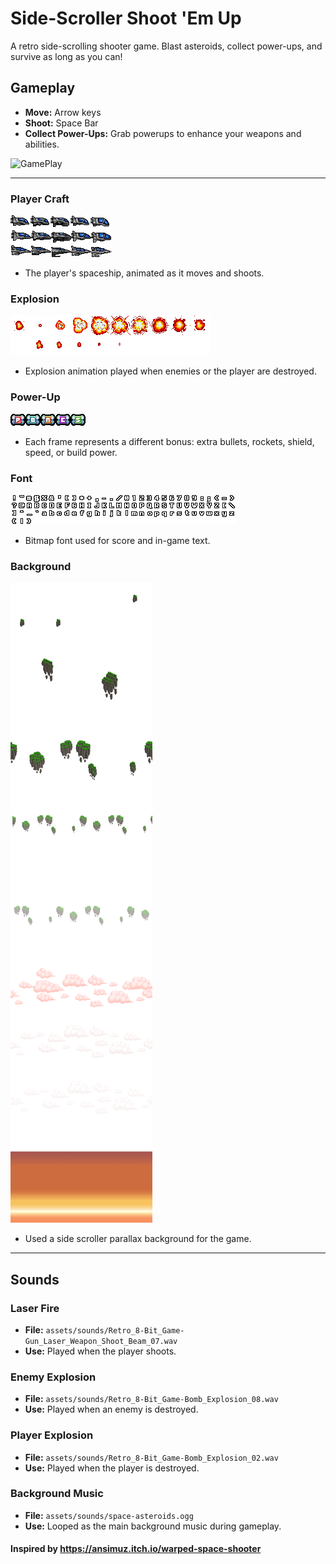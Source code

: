 # Side-Scroller Shoot 'Em Up

A retro side-scrolling shooter game. Blast asteroids, collect power-ups, and survive as long as you can!

## Gameplay
- **Move:** Arrow keys
- **Shoot:** Space Bar
- **Collect Power-Ups:** Grab powerups to enhance your weapons and abilities.

![GamePlay](https://s1.ezgif.com/tmp/ezgif-1ec7d31bd20916.gif)

---

### Player Craft
![Player Craft](assets/pxplayer.png)
- The player's spaceship, animated as it moves and shoots.

### Explosion
![Explosion](assets/explosion.png)
- Explosion animation played when enemies or the player are destroyed.

### Power-Up
![Power-Up](assets/power-up.png)
- Each frame represents a different bonus: extra bullets, rockets, shield, speed, or build power.

### Font
![Font](assets/font.png)
- Bitmap font used for score and in-game text.

### Background
![Background](assets/background.png)
- Used a side scroller parallax background for the game.

---

## Sounds

### Laser Fire
- **File:** `assets/sounds/Retro_8-Bit_Game-Gun_Laser_Weapon_Shoot_Beam_07.wav`
- **Use:** Played when the player shoots.

### Enemy Explosion
- **File:** `assets/sounds/Retro_8-Bit_Game-Bomb_Explosion_08.wav`
- **Use:** Played when an enemy is destroyed.

### Player Explosion
- **File:** `assets/sounds/Retro_8-Bit_Game-Bomb_Explosion_02.wav`
- **Use:** Played when the player is destroyed.

### Background Music
- **File:** `assets/sounds/space-asteroids.ogg`
- **Use:** Looped as the main background music during gameplay.

#### Inspired by https://ansimuz.itch.io/warped-space-shooter